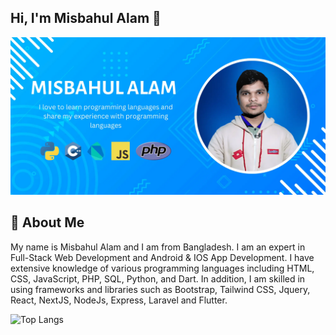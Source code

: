 ## Hi, I'm Misbahul Alam 👋
[<img src='https://raw.githubusercontent.com/misbahul-alam/misbahul-alam/main/cover.webp' alt='Misbahul Alam'>](https://github.com/misbahul-alam/)

## 🚀 About Me
My name is Misbahul Alam and I am from Bangladesh. I am an expert in Full-Stack Web Development and Android & IOS App Development. I have extensive knowledge of various programming languages including HTML, CSS, JavaScript, PHP, SQL, Python, and Dart. In addition, I am skilled in using frameworks and libraries such as Bootstrap, Tailwind CSS, Jquery, React, NextJS, NodeJs, Express, Laravel and Flutter.



![Top Langs](https://github-readme-stats.vercel.app/api/top-langs/?username=misbahul-alam&layout=compact)


